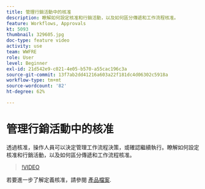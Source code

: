 ```yaml
---
title: 管理行銷活動中的核准
description: 瞭解如何設定核准和行銷活動，以及如何區分傳遞和工作流程核准。
feature: Workflows, Approvals
kt: 5093
thumbnail: 329605.jpg
doc-type: feature video
activity: use
team: WWFRE
role: User
level: Beginner
exl-id: 21d542e9-c021-4e05-b570-a55cac196c3a
source-git-commit: 13f7ab2dd41216a603a22f181dc4d06302c5918a
workflow-type: tm+mt
source-wordcount: '82'
ht-degree: 62%

---
```


# 管理行銷活動中的核准

透過核准，操作人員可以決定管理工作流程決策，或確認繼續執行。瞭解如何設定核准和行銷活動，以及如何區分傳遞和工作流程核准。

>[!VIDEO](https://video.tv.adobe.com/v/329605?quality=12&learn=on)

若要進一步了解定義核准，請參閱 [產品檔案](https://experienceleague.adobe.com/docs/campaign-classic/using/automating-with-workflows/executing-a-workflow/defining-approvals.html?lang=en#sending-emails).
